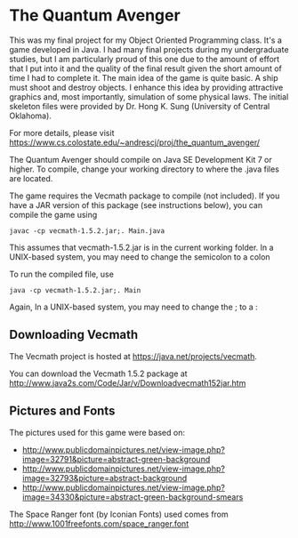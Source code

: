 # The Quantum Avenger

This was my final project for my Object Oriented Programming class. It's a game developed in Java. I had many final projects during my undergraduate studies, but I am particularly proud of this one due to the amount of effort that I put into it and the quality of the final result given the short amount of time I had to complete it. The main idea of the game is quite basic. A ship must shoot and destroy objects. I enhance this idea by providing attractive graphics and, most importantly, simulation of some physical laws. The initial skeleton files were provided by Dr. Hong K. Sung (University of Central Oklahoma).

For more details, please visit https://www.cs.colostate.edu/~andrescj/proj/the_quantum_avenger/

The Quantum Avenger should compile on Java SE Development Kit 7 or higher. To compile, change your working directory to where the .java files are located.

The game requires the Vecmath package to compile (not included). If you have a JAR version of this package (see instructions below), you can compile the game using

`javac -cp vecmath-1.5.2.jar;. Main.java`

This assumes that vecmath-1.5.2.jar is in the current working folder. In a UNIX-based system, you may need to change the semicolon to a colon

To run the compiled file, use

`java -cp vecmath-1.5.2.jar;. Main`

Again, In a UNIX-based system, you may need to change the ; to a :

## Downloading Vecmath

The Vecmath project is hosted at https://java.net/projects/vecmath.

You can download the Vecmath 1.5.2 package at http://www.java2s.com/Code/Jar/v/Downloadvecmath152jar.htm

## Pictures and Fonts

The pictures used for this game were based on:

- http://www.publicdomainpictures.net/view-image.php?image=32791&picture=abstract-green-background
- http://www.publicdomainpictures.net/view-image.php?image=32793&picture=abstract-background
- http://www.publicdomainpictures.net/view-image.php?image=34330&picture=abstract-green-background-smears

The Space Ranger font (by Iconian Fonts) used comes from http://www.1001freefonts.com/space_ranger.font

